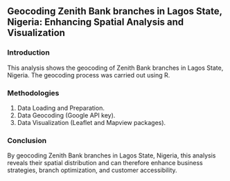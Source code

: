 ## Geocoding Zenith Bank branches in Lagos State, Nigeria: Enhancing Spatial Analysis and Visualization
### Introduction
This analysis shows the geocoding of Zenith Bank branches in Lagos State, Nigeria. The geocoding process was carried out using R.

### Methodologies
1. Data Loading and Preparation.
2. Data Geocoding (Google API key).
3. Data Visualization (Leaflet and Mapview packages).

### Conclusion
By geocoding Zenith Bank branches in Lagos State, Nigeria, this analysis reveals their spatial distribution and can therefore enhance business strategies, branch optimization, and customer accessibility.

